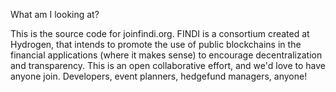 What am I looking at?

This is the source code for joinfindi.org. FINDI is a consortium created at Hydrogen, that intends to promote the use of public blockchains in the financial applications (where it makes sense) to encourage decentralization and transparency. This is an open collaborative effort, and we'd love to have anyone join. Developers, event planners, hedgefund managers, anyone!   
